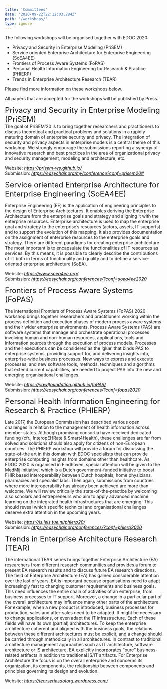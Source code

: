 ```yaml
---
title: 'Committees'
date: '2020-09-22T22:12:03.284Z'
path: '/workshops/'
type: ignore
---
```


The following workshops will be organised together with EDOC 2020:

- Privacy and Security in Enterprise Modeling (PriSEM)
- Service oriented Enterprise Architecture for Enterprise Engineering (SoEA4EE)
- Frontiers of Process Aware Systems (FoPAS)
- Personal Health Information Engineering for Research & Practice (PHIERP)
- Trends in Enterprise Architecture Research (TEAR)

Please find more information on these workshops below.

All papers that are accepted for the workshops will be published by Press.

<div style="font-size:18pt;">Privacy and Security in Enterprise Modeling (PriSEM)</div>
The goal of PriSEM’20 is to bring together researchers and practitioners to discuss theoretical and practical problems and solutions in a rapidly maturing domain of enterprise security and privacy. The integration of security and privacy aspects in enterprise models is a central theme of this workshop. We strongly encourage the submissions reporting a synergy of innovative research and best practices in the area of organizational privacy and security management, modeling and architecture, etc.

<p><p/>
Website: <a style="color: black;text-decoration: underline;" href="https://prisem-ws.github.io/"><i>https://prisem-ws.github.io/</i></a><br/>
Submission: <a style="color: black;text-decoration: underline;" href="https://easychair.org/my/conference?conf=prisem20#"><i>https://easychair.org/my/conference?conf=prisem20#</i></a><br/>

<div style="font-size:18pt;">Service oriented Enterprise Architecture for Enterprise Engineering (SoEA4EE)</div>

Enterprise Engineering (EE) is the application of engineering principles to the design of Enterprise Architectures. It enables deriving the Enterprise Architecture from the enterprise goals and strategy and aligning it with the enterprise resources. Enterprise architecture is used to map the enterprise goal and strategy to the enterprise’s resources (actors, assets, IT supports) and to support the evolution of this mapping. It also provides documentation on the assignment of enterprise resources to the enterprise goals and strategy. There are different paradigms for creating enterprise architecture. The most important is to encapsulate the functionalities of IT resources as services. By this means, it is possible to clearly describe the contributions of IT both in terms of functionality and quality and to define a service-oriented enterprise architecture (SoEA).

<p><p/>
Website: <a style="color: black;text-decoration: underline;" href="https://www.soea4ee.org/"><i>https://www.soea4ee.org/</i></a><br/>
Submission: <a style="color: black;text-decoration: underline;" href="https://easychair.org/conferences/?conf=soea4ee2020"><i>https://easychair.org/conferences/?conf=soea4ee2020</i></a><br/>

<div style="font-size:18pt;">Frontiers of Process Aware Systems (FoPAS)</div>

The international Frontiers of Process Aware Systems (FoPAS) 2020 workshop brings together researchers and practitioners working within the process definition and execution phases of modern process aware systems and their wider enterprise environments. Process Aware Systems (PAS) are software systems that manage and orchestrate operational processes involving human and non-human resources, applications, tools and information sources through the execution of process models. Processes and their executions can be considered as the ‘glue’ that binds PAS to enterprise systems, providing support for, and delivering insights into, enterprise-wide business processes. New ways to express and execute processes, and new software tools, methods, techniques and algorithms that extend current capabilities, are needed to project PAS into the new and emerging organisational challenges.

<p><p/>
Website: <a style="color: black;text-decoration: underline;" href="https://yawlfoundation.github.io/foPAS/"><i>https://yawlfoundation.github.io/foPAS/</i></a><br/>
Submission: <a style="color: black;text-decoration: underline;" href="https://easychair.org/conferences/?conf=fopas2020"><i>https://easychair.org/conferences/?conf=fopas2020</i></a><br/>

<div style="font-size:18pt;">Personal Health Information Engineering for Research & Practice (PHIERP)</div>

Late 2017, the European Commission has described various open challenges in relation to the management of health information across member states. Although promising consortia have received dedicated funding (cfr., InteropEHRate & Smart4Health), these challenges are far from solved and solutions should also apply for citizens of non-European countries. The PHIERP workshop will provide a forum for discussing the state-of-the art in this domain with EDOC specialists that can provide enterprise computing insights from domains other than healthcare. As EDOC 2020 is organised in Eindhoven, special attention will be given to the MedMij initiative, which is a Dutch government-funded initiative to boost FHIR based interoperability between Dutch hospitals, home physicians, pharmacies and specialist labs. Then again, submissions from countries where more interoperability has already been achieved are more than welcome. We will review critically the state-of-the-practice by welcoming also scholars and entrepreneurs who aim to apply advanced machine learning on the integrated health infrastructures that are emerging. This should reveal which specific technical and organisational challenges deserve extra attention in the upcoming years.

<p><p/>
Website: <a style="color: black;text-decoration: underline;" href="https://is.ieis.tue.nl/phierp20/"><i>https://is.ieis.tue.nl/phierp20/</i></a><br/>
Submission: <a style="color: black;text-decoration: underline;" href="https://easychair.org/conferences/?conf=phierp2020"><i>https://easychair.org/conferences/?conf=phierp2020</i></a><br/>

<div style="font-size:18pt;">Trends in Enterprise Architecture Research (TEAR)</div>

The international TEAR series brings together Enterprise Architecture (EA) researchers from different research communities and provides a forum to present EA research results and to discuss future EA research directions. The field of Enterprise Architecture (EA) has gained considerable attention over the last of years. EA is important because organisations need to adapt increasingly fast to changing customer requirements and business goals. This need influences the entire chain of activities of an enterprise, from business processes to IT support. Moreover, a change in a particular part of the overall architecture may influence many other parts of the architecture. For example, when a new product is introduced, business processes for production, sales and after-sales need to be adapted. It might be necessary to change applications, or even adapt the IT infrastructure. Each of these fields will have its own (partial) architectures. To keep the enterprise architecture coherent and aligned with the business goals, the relations between these different architectures must be explicit, and a change should be carried through methodically in all architectures. In contrast to traditional architecture management approaches such as IT architecture, software architecture or IS architecture, EA explicitly incorporates “pure” business-related artifacts in addition to traditional IS/IT artifacts. For Enterprise Architecture the focus is on the overall enterprise and concerns its organization, its components, the relationship between components and principles governing its design and evolution.

Website: <a style="color: black;text-decoration: underline;" href="https://tearseriesdotorg.wordpress.com/"><i>https://tearseriesdotorg.wordpress.com/</i></a><br/>
